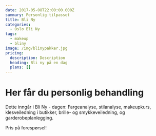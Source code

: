 ```yaml
---
date: 2017-05-08T22:00:00.000Z
summary: Personlig tilpasset
title: Bli Ny
categories:
  - Oslo Bli Ny
tags:
  - makeup
  - bliny
image: /img/blinypakker.jpg
pricing:
  description: Description
  heading: Bli ny på en dag
  plans: []
---
```

# Her får du personlig behandling

Dette inngår i Bli Ny - dagen: Fargeanalyse, stilanalyse, makeupkurs, klesveiledning i butikker, brille- og smykkeveiledning, og garderobeplanlegging.

Pris på forespørsel!

